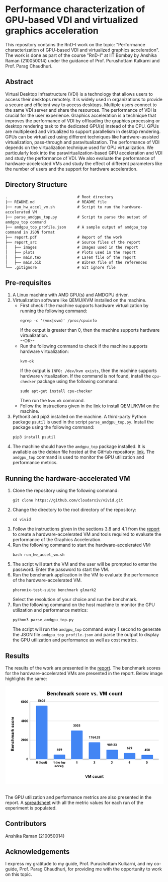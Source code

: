 
# Performance characterization of GPU-based VDI and virtualized graphics acceleration

This repository contains the RnD-I work on the topic: "Performance characterization of GPU-based VDI and virtualized graphics acceleration". The work is done as part of the course "RnD-I" at IIT Bombay by Anshika Raman (210050014) under the guidance of Prof. Purushottam Kulkarni and Prof. Parag Chaudhuri.

## Abstract

Virtual Desktop Infrastructure (VDI) is a technology that allows users to access their desktops remotely. It is widely used in organizations to provide a secure and efficient way to access desktops. Multiple users connect to the same VDI server and share the resources. The performance of VDI is crucial for the user experience. Graphics acceleration is a technique that improves the performance of VDI by offloading the graphics processing or desktop rendering task to the dedicated GPU(s) instead of the CPU. GPUs are multiplexed and virtualized to support parallelism in desktop rendering. GPUs can be virtualized using different techniques like hardware-assisted virtualization, pass-through and paravitualization. The performance of VDI depends on the virtualization technique used for GPU virtualization. We particularly look into the paravirtualization-based GPU acceleration and VDI and study the performance of VDI. We also evaluate the performance of hardware-accelerated VMs and study the effect of different parameters like the number of users and the support for hardware acceleration.

## Directory Structure

```
.                               # Root directory
├── README.md                   # README file
├── run_hw_accel_vm.sh          # Script to run the hardware-accelerated VM
├── parse_amdgpu_top.py         # Script to parse the output of amdgpu_top command
├── amdgpu_top_profile.json     # A sample output of amdgpu_top command in JSON format
├── report.pdf                  # Report of the work
├── report_src                  # Source files of the report
│   ├── images                  # Images used in the report
│   ├── plots                   # Plots used in the report
│   ├── main.tex                # LaTeX file of the report
│   ├── main.bib                # BibTeX file of the references
└── .gitignore                  # Git ignore file

```

## Pre-requisites

1. A Linux machine with AMD GPU(s) and AMDGPU driver.
2. Virtualization software like QEMU/KVM installed on the machine.
    - First check if the machine supports hardware virtualization by running the following command:
        ```
        egrep -c '(vmx|svm)' /proc/cpuinfo
        ```
        If the output is greater than 0, then the machine supports hardware virtualization.<br/>
        --OR--
    - Run the following command to check if the machine supports hardware virtualization:
        ```
        kvm-ok
        ```
        If the output is `INFO: /dev/kvm exists`, then the machine supports hardware virtualization. If the command is not found, install the `cpu-checker` package using the following command:
        ```
        sudo apt-get install cpu-checker
        ```
        Then run the `kvm-ok` command.
    - Follow the instructions given in the [link](https://help.ubuntu.com/community/KVM/Installation) to install QEMU/KVM on the machine.
3. Python3 and pip3 installed on the machine. A third-party Python package `psutil` is used in the script `parse_amdgpu_top.py`. Install the package using the following command:
    ```
    pip3 install psutil
    ```
4. The machine should have the `amdgpu_top` package installed. It is available as the debian file hosted at the GitHub repository: [link](https://github.com/Umio-Yasuno/amdgpu_top/releases). The `amdgpu_top` command is used to monitor the GPU utilization and performance metrics.

## Running the hardware-accelerated VM

1. Clone the repository using the following command:
    ```
    git clone https://github.com/cloudarxiv/vivid.git
    ```
2. Change the directory to the root directory of the repository:
    ```
    cd vivid
    ```
3. Follow the instructions given in the sections 3.8 and 4.1 from the [report](report.pdf) to create a hardware-accelerated VM and tools required to evaluate the performance of the Graphics Acceleration.
4. Run the following command to start the hardware-accelerated VM:
    ```
    bash run_hw_accel_vm.sh
    ```
5. The script will start the VM and the user will be prompted to enter the password. Enter the password to start the VM.
6. Run the benchmark application in the VM to evaluate the performance of the hardware-accelerated VM.
    ```
    phoronix-test-suite benchmark glmark2
    ```
    Select the resolution of your choice and run the benchmark.
7. Run the following command on the host machine to monitor the GPU utilization and performance metrics:
    ```
    python3 parse_amdgpu_top.py
    ```
    The script will run the `amdgpu_top` command every 1 second to generate the JSON file `amdgpu_top_profile.json` and parse the output to display the GPU utilization and performance as well as cost metrics.

## Results

The results of the work are presented in the [report](report.pdf). The benchmark scores for the hardware-accelerated VMs are presented in the report. Below image highlights the same:

<center>
<img src="report_src/images/plots/benchmark_score_vs_vm_count.png">
</center>
<br/>

The GPU utilization and performance metrics are also presented in the report. A [spreadsheet](https://docs.google.com/spreadsheets/d/1hZbSorDnwsLE9Sq_sm1WylsL8ZV26K7jDEhZbVOg9KE/edit?usp=sharing) with all the metric values for each run of the experiment is populated.

## Contributors

Anshika Raman (210050014)

## Acknowledgements

I express my gratitude to my guide, Prof. Purushottam Kulkarni, and my co-guide, Prof. Parag Chaudhuri, for providing me with the opportunity to work on this topic.
